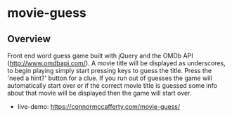 # movie-guess

## Overview
Front end word guess game built with jQuery and the OMDb API (http://www.omdbapi.com/). A movie title will be displayed as underscores, to begin playing simply start pressing keys to guess the title. Press the 'need a hint?' button for a clue. If you run out of guesses the game will automatically start over or if the correct movie title is guessed some info about that movie will be displayed then the game will start over. 

* live-demo: https://connormccafferty.com/movie-guess/


